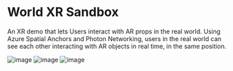 # World XR Sandbox

An XR demo that lets Users interact with AR props in the real world. Using Azure Spatial Anchors and Photon Networking, users in the real world can see each other interacting with AR objects in real time, in the same position.

![image](https://user-images.githubusercontent.com/31843656/133830657-79ff4dcb-5411-4308-baca-9c2fca27f11e.png)
![image](https://user-images.githubusercontent.com/31843656/133830964-f5734c01-f399-4ea1-a015-848f963c9816.png)
![image](https://user-images.githubusercontent.com/31843656/133830971-4c81d8c9-0983-42ee-bcad-f626a916ef68.png)
